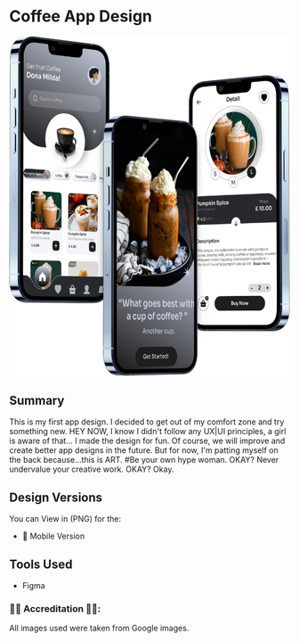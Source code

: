 # Coffee App Design

![desktopui](https://github.com/TendaiPhikiso/CoffeeAppDesign/blob/main/iPhone%2013%20Pro.png)

## Summary

This is my first app design. I decided to get out of my comfort zone and try something new. HEY NOW, I know I didn't follow any UX|UI principles, a girl is aware of that... I made the design for fun. Of course, we will improve and create better app designs in the future. But for now, I'm patting myself on the back because...this is ART. #Be your own hype woman. OKAY? Never undervalue your creative work. OKAY? Okay.

## Design Versions 
You can View in (PNG) for the:

* 📱 Mobile Version 

## Tools Used 
* Figma

### 👏🏽 Accreditation 👏🏽:
All images used were taken from Google images.
